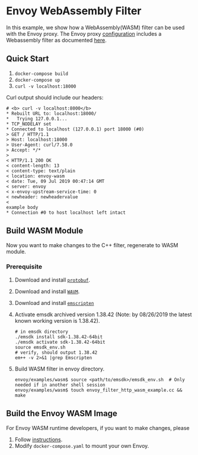 # Envoy WebAssembly Filter

In this example, we show how a WebAssembly(WASM) filter can be used with the Envoy
proxy. The Envoy proxy [configuration](./envoy.yaml) includes a Webassembly filter
as documented [here](https://www.envoyproxy.io/docs/envoy/latest/).
<!--TODO(bianpengyuan): change to the url of Wasm filter once the doc is ready.-->



## Quick Start

1. `docker-compose build`
2. `docker-compose up`
3. `curl -v localhost:18000`

Curl output should include our headers:

```
# <b> curl -v localhost:8000</b>
* Rebuilt URL to: localhost:18000/
*   Trying 127.0.0.1...
* TCP_NODELAY set
* Connected to localhost (127.0.0.1) port 18000 (#0)
> GET / HTTP/1.1
> Host: localhost:18000
> User-Agent: curl/7.58.0
> Accept: */*
> 
< HTTP/1.1 200 OK
< content-length: 13
< content-type: text/plain
< location: envoy-wasm
< date: Tue, 09 Jul 2019 00:47:14 GMT
< server: envoy
< x-envoy-upstream-service-time: 0
< newheader: newheadervalue
< 
example body
* Connection #0 to host localhost left intact
```

## Build WASM Module

Now you want to make changes to the C++ filter, regenerate to WASM module.

### Prerequisite

1. Download and install [`protobuf`](https://github.com/protocolbuffers/protobuf/blob/master/src/README.md).
2. Download and install [`WAVM`](https://github.com/WAVM/WAVM).
3. Download and install [`emscripten`](https://emscripten.org/docs/getting_started/downloads.html#installation-instructions)
4. Activate emsdk archived version 1.38.42 (Note: by 08/26/2019 the latest known working version is 1.38.42).

    ```shell
    # in emsdk directory
    ./emsdk install sdk-1.38.42-64bit
    ./emsdk activate sdk-1.38.42-64bit
    source emsdk_env.sh
    # verify, should output 1.38.42
    em++ -v 2>&1 |grep Emscripten
    ```

5. Build WASM filter in envoy directory.

    ```shell
    envoy/examples/wasm$ source <path/to/emsdk>/emsdk_env.sh  # Only needed if in another shell session
    envoy/examples/wasm$ touch envoy_filter_http_wasm_example.cc && make
    ```

## Build the Envoy WASM Image

<!--TODO(incfly): remove this once we upstream WASM to envoyproxy main repo.-->

For Envoy WASM runtime developers, if you want to make changes, please

1. Follow [instructions](https://github.com/envoyproxy/envoy-wasm/blob/master/WASM.md).
2. Modify `docker-compose.yaml` to mount your own Envoy.

